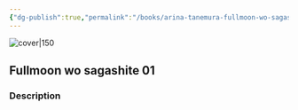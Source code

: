```yaml
---
{"dg-publish":true,"permalink":"/books/arina-tanemura-fullmoon-wo-sagashite-01/","title":"\"Fullmoon wo sagashite 01\"","tags":["manga","romance","Fantasy"]}
---
```




![cover|150](https://cdn.thestorygraph.com/60dfcmf8zh0s2v6jz0x2astowd6j)

## Fullmoon wo sagashite 01

### Description


```